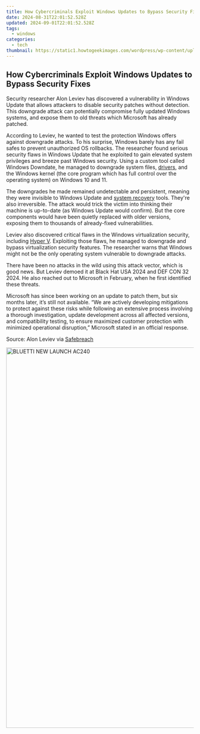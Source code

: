 ```yaml
---
title: How Cybercriminals Exploit Windows Updates to Bypass Security Fixes
date: 2024-08-31T22:01:52.528Z
updated: 2024-09-01T22:01:52.528Z
tags:
  - windows
categories:
  - tech
thumbnail: https://static1.howtogeekimages.com/wordpress/wp-content/uploads/2024/05/laptop-with-windows-10-on-the-left-and-laptop-with-windows-11-on-the-right-with-an-update-icon-in-the-center.jpg
---
```


## How Cybercriminals Exploit Windows Updates to Bypass Security Fixes

Security researcher Alon Leviev has discovered a vulnerability in Windows Update that allows attackers to disable security patches without detection. This downgrade attack can potentially compromise fully updated Windows systems, and expose them to old threats which Microsoft has already patched.

 According to Leviev, he wanted to test the protection Windows offers against downgrade attacks. To his surprise, Windows barely has any fail safes to prevent unauthorized OS rollbacks. The researcher found serious security flaws in Windows Update that he exploited to gain elevated system privileges and breeze past Windows security. Using a custom tool called Windows Downdate, he managed to downgrade system files, [drivers](https://hardware-tips.techidaily.com/increase-your-savings-with-a-huge-80-off-the-elegoo-neptune-plus-ideal-for-big-prints/), and the Windows kernel (the core program which has full control over the operating system) on Windows 10 and 11.

 The downgrades he made remained undetectable and persistent, meaning they were invisible to Windows Update and [system recovery](https://tech-hub.techidaily.com/innovative-training-crafting-custom-exercise-routines-using-chatgpt-for-trainers/) tools. They're also irreversible. The attack would trick the victim into thinking their machine is up-to-date (as Windows Update would confirm). But the core components would have been quietly replaced with older versions, exposing them to thousands of already-fixed vulnerabilities.

 Leviev also discovered critical flaws in the Windows virtualization security, including [Hyper V](https://fox-glue.techidaily.com/the-ultimate-guide-to-using-telegram-web-effectively-for-2024/). Exploiting those flaws, he managed to downgrade and bypass virtualization security features. The researcher warns that Windows might not be the only operating system vulnerable to downgrade attacks.

 There have been no attacks in the wild using this attack vector, which is good news. But Leviev demoed it at Black Hat USA 2024 and DEF CON 32 2024\. He also reached out to Microsoft in February, when he first identified these threats.

 Microsoft has since been working on an update to patch them, but six months later, it’s still not available. “We are actively developing mitigations to protect against these risks while following an extensive process involving a thorough investigation, update development across all affected versions, and compatibility testing, to ensure maximized customer protection with minimized operational disruption,” Microsoft stated in an official response.

 Source: Alon Leviev via [Safebreach](https://www.safebreach.com/blog/downgrade-attacks-using-windows-updates/)

<ins class="adsbygoogle"
     style="display:block"
     data-ad-format="autorelaxed"
     data-ad-client="ca-pub-7571918770474297"
     data-ad-slot="1223367746"></ins>



<ins class="adsbygoogle"
     style="display:block"
     data-ad-client="ca-pub-7571918770474297"
     data-ad-slot="8358498916"
     data-ad-format="auto"
     data-full-width-responsive="true"></ins>



<!-- affiliate ads begin -->
<a href="https://bluetties.sjv.io/c/5597632/2039292/17094" target="_top" id="2039292"><img src="//a.impactradius-go.com/display-ad/17094-2039292" border="0" alt="BLUETTI NEW LAUNCH AC240" width="954" height="1020"/></a><img height="0" width="0" src="https://imp.pxf.io/i/5597632/2039292/17094" style="position:absolute;visibility:hidden;" border="0" />
<!-- affiliate ads end -->
